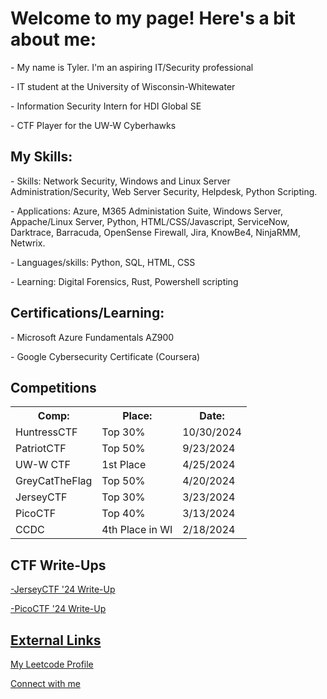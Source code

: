 <h1>Welcome to my page! Here's a bit about me:</h1>
<p>- My name is Tyler. I'm an aspiring IT/Security professional </p>
<p>- IT student at the University of Wisconsin-Whitewater </p>
<p>- Information Security Intern for HDI Global SE</p>
<p>- CTF Player for the UW-W Cyberhawks</p>
<h2>My Skills:</h2>
<p>- Skills: Network Security, Windows and Linux Server Administration/Security, Web Server Security, Helpdesk, Python Scripting.</p>
<p>- Applications: Azure, M365 Administation Suite, Windows Server, Appache/Linux Server, Python, HTML/CSS/Javascript, ServiceNow, Darktrace, Barracuda, OpenSense Firewall, Jira, KnowBe4, NinjaRMM, Netwrix. </p>
<p>- Languages/skills: Python, SQL, HTML, CSS</p>
<p>- Learning: Digital Forensics, Rust, Powershell scripting</p>
<h2>Certifications/Learning:</h2>
<p>- Microsoft Azure Fundamentals AZ900 </p>
<p>- Google Cybersecurity Certificate (Coursera) </p>
<h2>Competitions</h2>
<table>
  <tr>
    <th>Comp:</th>
    <th>Place:</th>
    <th>Date:</th>
  </tr>
  <tr>
    <td>HuntressCTF</td>
    <td>Top 30%</td>
    <td>10/30/2024</td>
  </tr>
  <tr>
    <td>PatriotCTF</td>
    <td>Top 50%</td>
    <td>9/23/2024</td>
  </tr>
  <tr>
    <td>UW-W CTF</td>
    <td>1st Place</td>
    <td>4/25/2024</td>
  </tr>
  <tr>
    <td>GreyCatTheFlag</td>
    <td>Top 50%</td>
    <td>4/20/2024</td>
  </tr>
  <tr>
    <td>JerseyCTF</td>
    <td>Top 30%</td>
    <td>3/23/2024</td>
  </tr>
  <tr>
    <td>PicoCTF</td>
    <td>Top 40%</td>
    <td>3/13/2024</td>
  </tr>
    <tr>
    <td>CCDC</td>
    <td>4th Place in WI</td>
    <td>2/18/2024</td>
  </tr>
</table>

<h2>CTF Write-Ups</h2>
<p><a href="https://github.com/bbunny27/JerseyCTF2024_WriteUps">-JerseyCTF '24 Write-Up</a></p>
<p><a href="https://github.com/bbunny27/PicoCTFWriteUp2024">-PicoCTF '24 Write-Up</p>
<h2>External Links</h2>
<p><a href="https://leetcode.com/bbunny27/">My Leetcode Profile</a></p>
<p><a href="https://www.linkedin.com/in/tylerdeal27">Connect with me</a></p>

